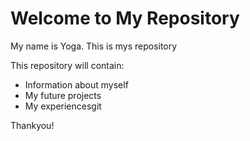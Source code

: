 # Welcome to My Repository

My name is Yoga. This is mys repository

This repository will contain:
- Information about myself
- My future projects
- My experiencesgit

Thankyou!